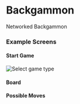 # Backgammon
Networked Backgammon

### Example Screens
#### Start Game
![Select game type](resources/xxx.png?raw=true "Select game type")
#### Board
#### Possible Moves
